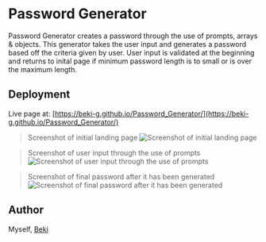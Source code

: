 # Password Generator
Password Generator creates a password through the use of prompts, arrays & objects. This generator takes the user input and generates a password based off the criteria given by user. User input is validated at the beginning and returns to inital page if minimum password length is to small or is over the maximum length. 

## Deployment
Live page at: [https://beki-g.github.io/Password_Generator/](https://beki-g.github.io/Password_Generator/)

> Screenshot of initial landing page
![Screenshot of initial landing page](https://imgur.com/WsGZ958)

> Screenshot of user input through the use of prompts
![Screenshot of user input through the use of prompts](https://imgur.com/g5Y0RTi)

> Screenshot of final password after it has been generated
![Screenshot of final password after it has been generated](https://imgur.com/U3Z7GN0)

## Author
Myself, [Beki](https://github.com/Beki-G)